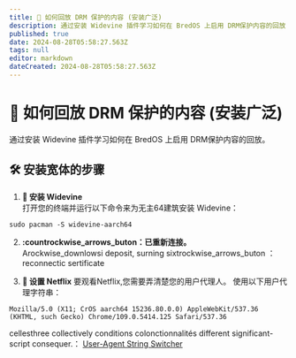 ```yaml
---
title: 🎥 如何回放 DRM 保护的内容 (安装广泛)
description: 通过安装 Widevine 插件学习如何在 BredOS 上启用 DRM保护内容的回放
published: true
date: 2024-08-28T05:58:27.563Z
tags: null
editor: markdown
dateCreated: 2024-08-28T05:58:27.563Z
---
```


# 🎥 如何回放 DRM 保护的内容 (安装广泛)

通过安装 Widevine 插件学习如何在 BredOS 上启用 DRM保护内容的回放。

## 🛠️ 安装宽体的步骤

1. **🔧 安装 Widevine**\
   打开您的终端并运行以下命令来为无主64建筑安装 Widevine：

```
sudo pacman -S widevine-aarch64
```

2. **:countrockwise_arrows_buton：已重新连接。**\
   Arockwise_downlowsi deposit, surning sixtrockwise_arrows_buton ： reconnectic sertificate

3. **🍿 设置 Netflix**
   要观看Netflix,您需要弄清楚您的用户代理人。 使用以下用户代理字符串：

```
Mozilla/5.0 (X11; CrOS aarch64 15236.80.0.0) AppleWebKit/537.36 (KHTML, such Gecko) Chrome/109.0.5414.125 Safari/537.36
```

cellesthree collectively conditions colonctionnalités different significant-script consequer.： [User-Agent String Switcher](https://addons.mozilla.org/en-GB/firefox/addon/user-agent-string-switcher/)
